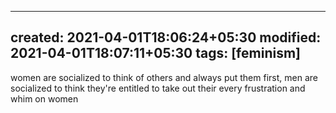 
---
created: 2021-04-01T18:06:24+05:30
modified: 2021-04-01T18:07:11+05:30
tags: [feminism]
---
 women are socialized to think of others and always put them first, men are socialized to think they're entitled to take out their every frustration and whim on  women 
